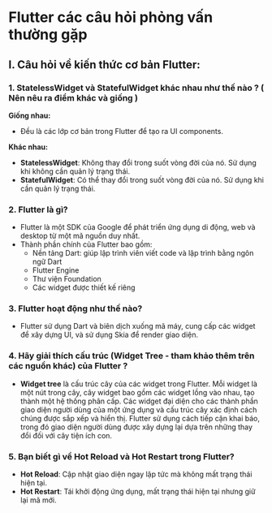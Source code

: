 # Flutter các câu hỏi phỏng vấn thường gặp

## I. Câu hỏi về kiến thức cơ bản Flutter:

### 1. StatelessWidget và StatefulWidget khác nhau như thế nào ? ( Nên nêu ra điểm khác và giống )

**Giống nhau:**

- Đều là các lớp cơ bản trong Flutter để tạo ra UI components.

**Khác nhau:**

- **StatelessWidget**: Không thay đổi trong suốt vòng đời của nó. Sử dụng khi không cần quản lý trạng thái.
- **StatefulWidget**: Có thể thay đổi trong suốt vòng đời của nó. Sử dụng khi cần quản lý trạng thái.

### 2. Flutter là gì?

- Flutter là một SDK của Google để phát triển ứng dụng di động, web và desktop từ một mã nguồn duy nhất.
- Thành phần chính của Flutter bao gồm:
  - Nền tảng Dart: giúp lập trình viên viết code và lập trình bằng ngôn ngữ Dart
  - Flutter Engine
  - Thư viện Foundation
  - Các widget được thiết kế riêng

### 3. Flutter hoạt động như thế nào?

- Flutter sử dụng Dart và biên dịch xuống mã máy, cung cấp các widget để xây dựng UI, và sử dụng Skia để render giao diện.

### 4. Hãy giải thích cấu trúc (Widget Tree - tham khảo thêm trên các nguồn khác) của Flutter ?

- **Widget tree** là cấu trúc cây của các widget trong Flutter. Mỗi widget là một nút trong cây, cây widget bao gồm các widget lồng vào nhau, tạo thành một hệ thống phân cấp. Các widget đại diện cho các thành phần giao diện người dùng của một ứng dụng và cấu trúc cây xác định cách chúng được sắp xếp và hiển thị. Flutter sử dụng cách tiếp cận khai báo, trong đó giao diện người dùng được xây dựng lại dựa trên những thay đổi đối với cây tiện ích con.

### 5. Bạn biết gì về Hot Reload và Hot Restart trong Flutter?

- **Hot Reload**: Cập nhật giao diện ngay lập tức mà không mất trạng thái hiện tại.
- **Hot Restart**: Tái khởi động ứng dụng, mất trạng thái hiện tại nhưng giữ lại mã mới.
